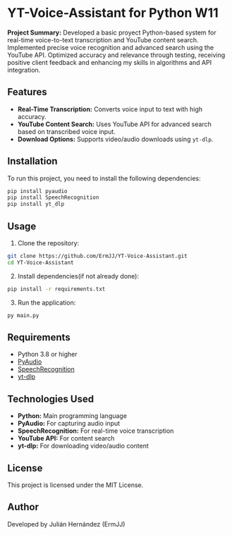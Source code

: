 # YT-Voice-Assistant for Python W11
**Project Summary:** Developed a basic proyect Python-based system for real-time voice-to-text transcription and YouTube content search. Implemented precise voice recognition and advanced search using the YouTube API. Optimized accuracy and relevance through testing, receiving positive client feedback and enhancing my skills in algorithms and API integration.

## Features
- **Real-Time Transcription:** Converts voice input to text with high accuracy.
- **YouTube Content Search:** Uses YouTube API for advanced search based on transcribed voice input.
- **Download Options:** Supports video/audio downloads using `yt-dlp`.

## Installation

To run this project, you need to install the following dependencies:

```bash
pip install pyaudio
pip install SpeechRecognition
pip install yt_dlp
```

## Usage
1. Clone the repository:
```bash
git clone https://github.com/ErmJJ/YT-Voice-Assistant.git
cd YT-Voice-Assistant
```

2. Install dependencies(if not already done):
```bash
pip install -r requirements.txt
```

3. Run the application:
```bash
py main.py
```

## Requirements
- Python 3.8 or higher
- [PyAudio](https://pypi.org/project/PyAudio/)
- [SpeechRecognition](https://pypi.org/project/SpeechRecognition/)
- [yt-dlp](https://pypi.org/project/yt-dlp/)

## Technologies Used
- **Python:** Main programming language
- **PyAudio:** For capturing audio input
- **SpeechRecognition:** For real-time voice transcription
- **YouTube API:** For content search
- **yt-dlp:** For downloading video/audio content

## License
This project is licensed under the MIT License.

## Author
Developed by Julián Hernández (ErmJJ)

